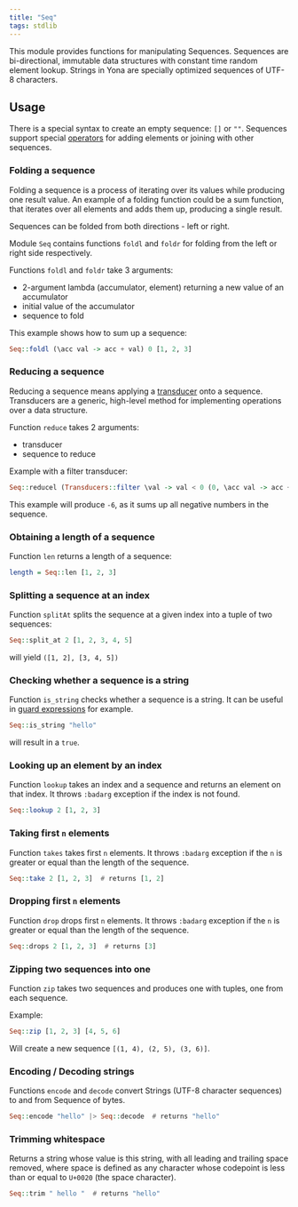 ```yaml
---
title: "Seq"
tags: stdlib
---
```


This module provides functions for manipulating Sequences. Sequences are bi-directional, immutable data structures with constant time random element lookup. Strings in Yona are specially optimized sequences of UTF-8 characters.

## Usage
There is a special syntax to create an empty sequence: `[]` or `""`. Sequences support special [operators](/features/operators.md) for adding elements or joining with other sequences.

### Folding a sequence
Folding a sequence is a process of iterating over its values while producing one result value. An example of a folding function could be a sum function, that iterates over all elements and adds them up, producing a single result.

Sequences can be folded from both directions - left or right.

Module `Seq` contains functions `foldl` and `foldr` for folding from the left or right side respectively.

Functions `foldl` and `foldr` take 3 arguments:
* 2-argument lambda (accumulator, element) returning a new value of an accumulator
* initial value of the accumulator
* sequence to fold

This example shows how to sum up a sequence:
```haskell
Seq::foldl (\acc val -> acc + val) 0 [1, 2, 3]
```

### Reducing a sequence
Reducing a sequence means applying a [transducer](transducers.md) onto a sequence. Transducers are a generic, high-level method for implementing operations over a data structure.

Function `reduce` takes 2 arguments:
* transducer
* sequence to reduce

Example with a filter transducer:
```haskell
Seq::reducel (Transducers::filter \val -> val < 0 (0, \acc val -> acc + val, \acc -> acc * 2)) [-2,-1,0,1,2]
```

This example will produce `-6`, as it sums up all negative numbers in the sequence.

### Obtaining a length of a sequence
Function `len` returns a length of a sequence:
```haskell
length = Seq::len [1, 2, 3]
```

### Splitting a sequence at an index
Function `splitAt` splits the sequence at a given index into a tuple of two sequences:
```haskell
Seq::split_at 2 [1, 2, 3, 4, 5]
```

will yield `([1, 2], [3, 4, 5])`

### Checking whether a sequence is a string
Function `is_string` checks whether a sequence is a string. It can be useful in [guard expressions](/features/syntax.md) for example.
```haskell
Seq::is_string "hello"
```

will result in a `true`.

### Looking up an element by an index
Function `lookup` takes an index and a sequence and returns an element on that index. It throws `:badarg` exception if the index is not found.
```haskell
Seq::lookup 2 [1, 2, 3]
```

### Taking first `n` elements
Function `takes` takes first `n` elements.  It throws `:badarg` exception if the `n` is greater or equal than the length of the sequence.
```haskell
Seq::take 2 [1, 2, 3]  # returns [1, 2]
```

### Dropping first `n` elements
Function `drop` drops first `n` elements.  It throws `:badarg` exception if the `n` is greater or equal than the length of the sequence.
```haskell
Seq::drops 2 [1, 2, 3]  # returns [3]
```

### Zipping two sequences into one
Function `zip` takes two sequences and produces one with tuples, one from each sequence.

Example:
```haskell
Seq::zip [1, 2, 3] [4, 5, 6]
```

Will create a new sequence `[(1, 4), (2, 5), (3, 6)]`.

### Encoding / Decoding strings
Functions `encode` and `decode` convert Strings (UTF-8 character sequences) to and from Sequence of bytes.
```haskell
Seq::encode "hello" |> Seq::decode  # returns "hello"
```

### Trimming whitespace
Returns a string whose value is this string, with all leading and trailing space removed, where space is defined as any character whose codepoint is less than or equal to `U+0020` (the space character).
```haskell
Seq::trim " hello "  # returns "hello"
```
